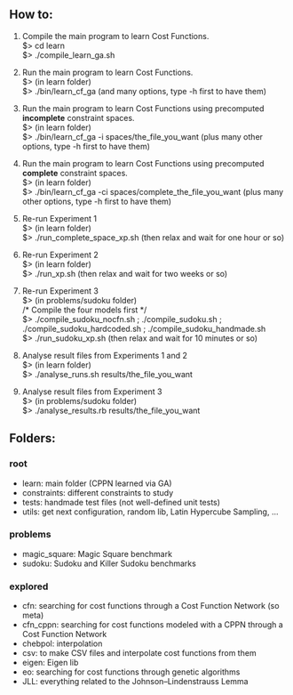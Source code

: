 ## How to:

1. Compile the main program to learn Cost Functions.\
$> cd learn\
$> ./compile_learn_ga.sh

2. Run the main program to learn Cost Functions.\
$> (in learn folder)\
$> ./bin/learn_cf_ga (and many options, type -h first to have them)

3. Run the main program to learn Cost Functions using precomputed **incomplete** constraint spaces.\
$> (in learn folder)\
$> ./bin/learn_cf_ga -i spaces/the_file_you_want (plus many other options, type -h first to have them)

4. Run the main program to learn Cost Functions using precomputed **complete** constraint spaces.\
$> (in learn folder)\
$> ./bin/learn_cf_ga -ci spaces/complete_the_file_you_want (plus many other options, type -h first to have them)

5. Re-run Experiment 1\
$> (in learn folder)\
$> ./run_complete_space_xp.sh (then relax and wait for one hour or so)

6. Re-run Experiment 2\
$> (in learn folder)\
$> ./run_xp.sh (then relax and wait for two weeks or so)

7. Re-run Experiment 3\
$> (in problems/sudoku folder)\
/* Compile the four models first */\
$> ./compile_sudoku_nocfn.sh ; ./compile_sudoku.sh ; ./compile_sudoku_hardcoded.sh ; ./compile_sudoku_handmade.sh\
$> ./run_sudoku_xp.sh (then relax and wait for 10 minutes or so)

8. Analyse result files from Experiments 1 and 2\
$> (in learn folder)\
$> ./analyse_runs.sh results/the_file_you_want

9. Analyse result files from Experiment 3\
$> (in problems/sudoku folder)\
$> ./analyse_results.rb results/the_file_you_want



## Folders:

### root

* learn: main folder (CPPN learned via GA)
* constraints: different constraints to study
* tests: handmade test files (not well-defined unit tests)
* utils: get next configuration, random lib, Latin Hypercube Sampling, ...

### problems

* magic_square: Magic Square benchmark
* sudoku: Sudoku and Killer Sudoku benchmarks

### explored

* cfn: searching for cost functions through a Cost Function Network (so meta)
* cfn_cppn: searching for cost functions modeled with a CPPN through a Cost Function Network
* chebpol: interpolation
* csv: to make CSV files and interpolate cost functions from them
* eigen: Eigen lib
* eo: searching for cost functions through genetic algorithms
* JLL: everything related to the Johnson–Lindenstrauss Lemma 


